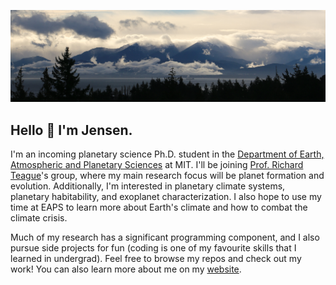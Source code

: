 ![photo of the Olympic Mountains as seen from British Columbia, taken by me](olympic.jpg)

## Hello :wave: I'm Jensen.

I'm an incoming planetary science Ph.D. student in the [Department of Earth, Atmospheric and Planetary Sciences](https://eapsweb.mit.edu/) at MIT. I'll be joining [Prof. Richard Teague](https://richteague.github.io/)'s group, where my main research focus will be planet formation and evolution. Additionally, I'm interested in planetary climate systems, planetary habitability, and exoplanet characterization. I also hope to use my time at EAPS to learn more about Earth's climate and how to combat the climate crisis.

Much of my research has a significant programming component, and I also pursue side projects for fun (coding is one of my favourite skills that I learned in undergrad). Feel free to browse my repos and check out my work! You can also learn more about me on my [website](jensenlawrence.github.io).
